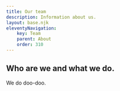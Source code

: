 ```yaml
---
title: Our team
description: Information about us.
layout: base.njk
eleventyNavigation:
    key: Team
    parent: About
    order: 310
---
```


## Who are we and what we do.

We do doo-doo.